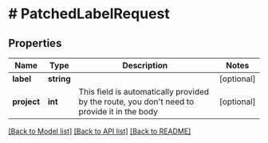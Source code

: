 # # PatchedLabelRequest

## Properties

Name | Type | Description | Notes
------------ | ------------- | ------------- | -------------
**label** | **string** |  | [optional]
**project** | **int** | This field is automatically provided by the route, you don&#39;t need to provide it in the body | [optional]

[[Back to Model list]](../../README.md#models) [[Back to API list]](../../README.md#endpoints) [[Back to README]](../../README.md)
